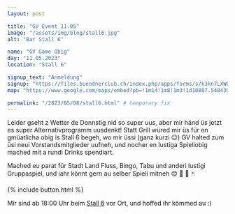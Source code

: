 ```yaml
---
layout: post

title: "GV Event 11.05"
image: "/assets/img/blog/stall6.jpg"
alt: "Bar Stall 6"

name: "GV Game Obig"
day: "11.05.2023"
location: "Stall 6"

signup_text: "Anmeldung"
signup: "https://files.buendnerclub.ch/index.php/apps/forms/s/k3kn7LXWG95oP7CecjsqbraG"
map: "https://www.google.com/maps/embed?pb=!1m14!1m8!1m3!1d10807.540439411448!2d8.5349181!3d47.3751608!3m2!1i1024!2i768!4f13.1!3m3!1m2!1s0x47900a05b3c9f8c7%3A0x6f278299191ad3aa!2sStall%206%20Bar%20%26%20Foyer!5e0!3m2!1sen!2sch!4v1683567131482!5m2!1sen!2sch"

permalink: "/2023/05/08/stall6.html" # temporary fix
---
```

Leider gseht z Wetter de Donnstig nid so super uus, aber mir händ üs jetzt es super Alternativprogramm uusdenkt! Statt Grill würed mir üs für en gmüatlicha obig is Stall 6 begeh, wo mir üssi (ganz kurzi 😉) GV halted zum üsi neui Vorstandsmitglieder uufneh, und nocher en lustiga Spieliobig mached mit a rundi Drinks spendiart.

Mached eu parat für Stadt Land Fluss, Bingo, Tabu und anderi lustigi Gruppaspiel, und iahr könnt gern au selber Spieli mitneh 😊 🍻 🎲 🃏

{% include button.html %}

Mir sind ab 18:00 Uhr beim [Stall 6](https://www.gessnerallee.ch/de/visit/stall6) vor Ort, und hoffed ihr kömmed au :)
